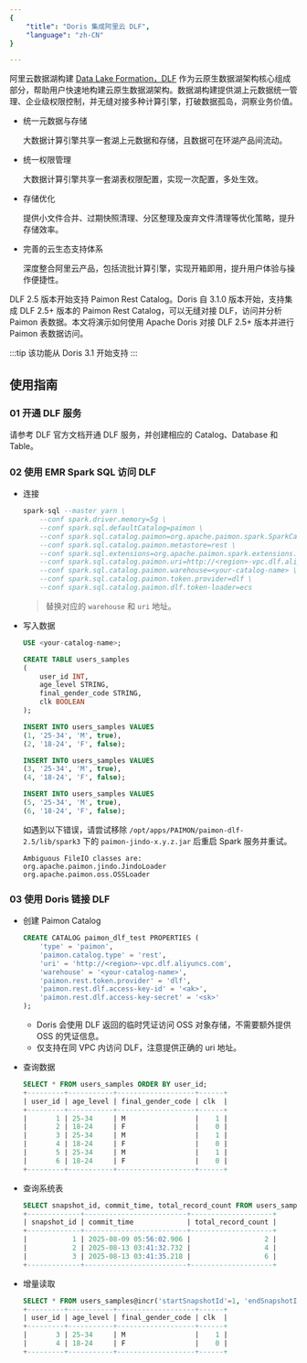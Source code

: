 ```yaml
---
{
    "title": "Doris 集成阿里云 DLF",
    "language": "zh-CN"
}

---
```


阿里云数据湖构建 [Data Lake Formation，DLF](https://cn.aliyun.com/product/bigdata/dlf) 作为云原生数据湖架构核心组成部分，帮助用户快速地构建云原生数据湖架构。数据湖构建提供湖上元数据统一管理、企业级权限控制，并无缝对接多种计算引擎，打破数据孤岛，洞察业务价值。

- 统一元数据与存储

    大数据计算引擎共享一套湖上元数据和存储，且数据可在环湖产品间流动。

- 统一权限管理

    大数据计算引擎共享一套湖表权限配置，实现一次配置，多处生效。

- 存储优化

    提供小文件合并、过期快照清理、分区整理及废弃文件清理等优化策略，提升存储效率。

- 完善的云生态支持体系

    深度整合阿里云产品，包括流批计算引擎，实现开箱即用，提升用户体验与操作便捷性。

DLF 2.5 版本开始支持 Paimon Rest Catalog。Doris 自 3.1.0 版本开始，支持集成 DLF 2.5+ 版本的 Paimon Rest Catalog，可以无缝对接 DLF，访问并分析 Paimon 表数据。本文将演示如何使用 Apache Doris 对接 DLF 2.5+ 版本并进行 Paimon 表数据访问。

:::tip
该功能从 Doris 3.1 开始支持
:::

## 使用指南

### 01 开通 DLF 服务

请参考 DLF 官方文档开通 DLF 服务，并创建相应的 Catalog、Database 和 Table。

### 02 使用 EMR Spark SQL 访问 DLF

- 连接

    ```sql
    spark-sql --master yarn \
        --conf spark.driver.memory=5g \
        --conf spark.sql.defaultCatalog=paimon \
        --conf spark.sql.catalog.paimon=org.apache.paimon.spark.SparkCatalog \
        --conf spark.sql.catalog.paimon.metastore=rest \
        --conf spark.sql.extensions=org.apache.paimon.spark.extensions.PaimonSparkSessionExtensions \
        --conf spark.sql.catalog.paimon.uri=http://<region>-vpc.dlf.aliyuncs.com \
        --conf spark.sql.catalog.paimon.warehouse=<your-catalog-name> \
        --conf spark.sql.catalog.paimon.token.provider=dlf \
        --conf spark.sql.catalog.paimon.dlf.token-loader=ecs
    ```

    > 替换对应的 `warehouse` 和 `uri` 地址。

- 写入数据

    ```sql
    USE <your-catalog-name>;

    CREATE TABLE users_samples
    (
        user_id INT,             
        age_level STRING,           
        final_gender_code STRING,    
        clk BOOLEAN
    );

    INSERT INTO users_samples VALUES
    (1, '25-34', 'M', true),
    (2, '18-24', 'F', false);

    INSERT INTO users_samples VALUES
    (3, '25-34', 'M', true),
    (4, '18-24', 'F', false);

    INSERT INTO users_samples VALUES
    (5, '25-34', 'M', true),
    (6, '18-24', 'F', false);
    ```

    如遇到以下错误，请尝试移除 `/opt/apps/PAIMON/paimon-dlf-2.5/lib/spark3` 下的 `paimon-jindo-x.y.z.jar` 后重启 Spark 服务并重试。

    ```
    Ambiguous FileIO classes are:
    org.apache.paimon.jindo.JindoLoader
    org.apache.paimon.oss.OSSLoader
    ```

### 03 使用 Doris 链接 DLF

- 创建 Paimon Catalog

    ```sql
    CREATE CATALOG paimon_dlf_test PROPERTIES (
        'type' = 'paimon',
        'paimon.catalog.type' = 'rest',
        'uri' = 'http://<region>-vpc.dlf.aliyuncs.com',
        'warehouse' = '<your-catalog-name>',
        'paimon.rest.token.provider' = 'dlf',
        'paimon.rest.dlf.access-key-id' = '<ak>',
        'paimon.rest.dlf.access-key-secret' = '<sk>'
    );
    ```

    - Doris 会使用 DLF 返回的临时凭证访问 OSS 对象存储，不需要额外提供 OSS 的凭证信息。
    - 仅支持在同 VPC 内访问 DLF，注意提供正确的 uri 地址。

- 查询数据

    ```sql
    SELECT * FROM users_samples ORDER BY user_id;
    +---------+-----------+-------------------+------+
    | user_id | age_level | final_gender_code | clk  |
    +---------+-----------+-------------------+------+
    |       1 | 25-34     | M                 |    1 |
    |       2 | 18-24     | F                 |    0 |
    |       3 | 25-34     | M                 |    1 |
    |       4 | 18-24     | F                 |    0 |
    |       5 | 25-34     | M                 |    1 |
    |       6 | 18-24     | F                 |    0 |
    +---------+-----------+-------------------+------+
    ```

- 查询系统表

    ```sql
    SELECT snapshot_id, commit_time, total_record_count FROM users_samples$snapshots;
    +-------------+-------------------------+--------------------+
    | snapshot_id | commit_time             | total_record_count |
    +-------------+-------------------------+--------------------+
    |           1 | 2025-08-09 05:56:02.906 |                  2 |
    |           2 | 2025-08-13 03:41:32.732 |                  4 |
    |           3 | 2025-08-13 03:41:35.218 |                  6 |
    +-------------+-------------------------+--------------------+
    ```

- 增量读取

    ```sql
    SELECT * FROM users_samples@incr('startSnapshotId'=1, 'endSnapshotId'=2) ORDER BY user_id;
    +---------+-----------+-------------------+------+
    | user_id | age_level | final_gender_code | clk  |
    +---------+-----------+-------------------+------+
    |       3 | 25-34     | M                 |    1 |
    |       4 | 18-24     | F                 |    0 |
    +---------+-----------+-------------------+------+
    ```
